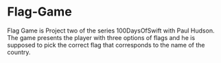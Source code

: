 # Flag-Game
Flag Game is Project two of the series 100DaysOfSwift with Paul Hudson. The game presents the player with three options of flags and he is supposed to pick the correct flag that corresponds to the name of the country. 
